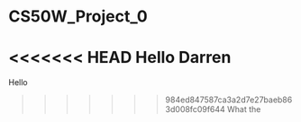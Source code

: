 # CS50W_Project_0

<<<<<<< HEAD
Hello Darren
=======
Hello
>>>>>>> 984ed847587ca3a2d7e27baeb863d008fc09f644
What the
